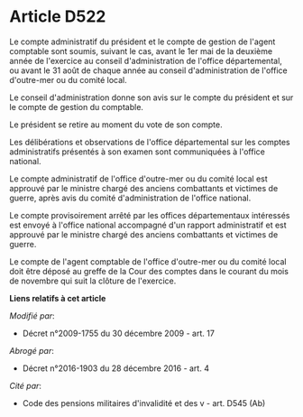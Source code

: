 # Article D522

Le compte administratif du président et le compte de gestion de l'agent comptable sont soumis, suivant le cas, avant le 1er
mai de la deuxième année de l'exercice au conseil d'administration de l'office départemental, ou avant le 31 août de chaque
année au conseil d'administration de l'office d'outre-mer ou du comité local. 

Le conseil d'administration donne son avis sur le compte du président et sur le compte de gestion du comptable. 

Le président se retire au moment du vote de son compte. 

Les délibérations et observations de l'office départemental sur les comptes administratifs présentés à son examen sont
communiquées à l'office national. 

Le compte administratif de l'office d'outre-mer ou du comité local est approuvé par le       ministre chargé des anciens
combattants et victimes de guerre, après avis du comité d'administration de l'office national. 

Le compte provisoirement arrêté par les offices départementaux intéressés est envoyé à l'office national accompagné d'un
rapport administratif et est approuvé par le       ministre chargé des anciens combattants et victimes de guerre. 

Le compte de l'agent comptable de l'office d'outre-mer ou du comité local doit être déposé au greffe de la Cour des comptes
dans le courant du mois de novembre qui suit la clôture de l'exercice.

**Liens relatifs à cet article**

_Modifié par_:

  - Décret n°2009-1755 du 30 décembre 2009 - art. 17

_Abrogé par_:

  - Décret n°2016-1903 du 28 décembre 2016 - art. 4

_Cité par_:

  - Code des pensions militaires d'invalidité et des v - art. D545 (Ab)
